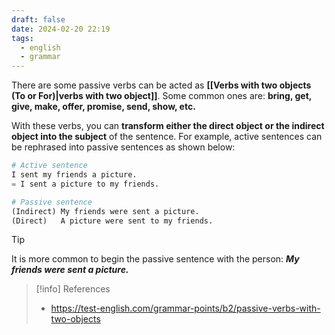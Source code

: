 ```yaml
---
draft: false
date: 2024-02-20 22:19
tags:
  - english
  - grammar
---
```


There are some passive verbs can be acted as **[[Verbs with two objects (To or For)|verbs with two object]]**. Some common ones are: **bring, get, give, make, offer, promise, send, show, etc.**

With these verbs, you can **transform either the direct object or the indirect object into the subject** of the sentence. For example, active sentences can be rephrased into passive sentences as shown below:

```py
# Active sentence
I sent my friends a picture. 
= I sent a picture to my friends.

# Passive sentence
(Indirect) My friends were sent a picture.
(Direct)   A picture were sent to my friends.
```

> [!tip]
> It is more common to begin the passive sentence with the person: ***My friends were sent a picture.***



> [!info] References
> - https://test-english.com/grammar-points/b2/passive-verbs-with-two-objects
